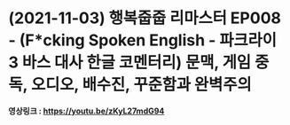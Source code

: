 # (2021-11-03) 행복줍줍 리마스터 EP008 - (F*cking Spoken English - 파크라이 3 바스 대사 한글 코멘터리) 문맥, 게임 중독, 오디오, 배수진, 꾸준함과 완벽주의

**영상링크 : https://youtu.be/zKyL27mdG94**